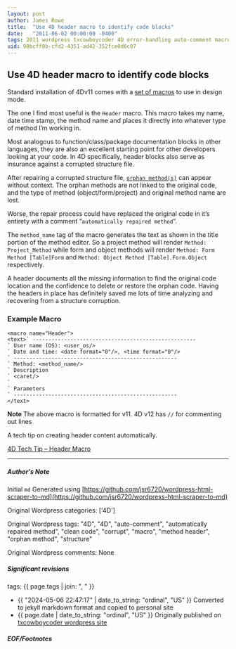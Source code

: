 ```yaml
---
layout: post
author: James Rowe
title:  "Use 4D header macro to identify code blocks"
date:   "2011-06-02 00:00:00 -0400"
tags: 2011 wordpress txcowboycoder 4D error-handling auto-comment macros clean-code
uid: 90bcff0b-cfd2-4351-ad42-352fce0d6c07
---
```



## Use 4D header macro to identify code blocks


Standard installation of 4Dv11 comes with a [set of macros](http://kb.4d.com/search/assetid=76246) to use in design mode.


The one I find most useful is the `Header` macro. This macro takes my name, date time stamp, the method name and places it directly into whatever type of method I’m working in.


Most analogous to function/class/package documentation blocks in other languages, they are also an excellent starting point for other developers looking at your code. In 4D specifically, header blocks also serve as insurance against a corrupted structure file. 


After repairing a corrupted structure file, [`orphan method(s)`](http://kb.4d.com/search/assetid=76268) can appear without context. The orphan methods are not linked to the original code, and the type of method (object/form/project) and original method name are lost.


Worse, the repair process could have replaced the original code in it’s entirety with a comment “`automatically repaired method`“.


The `method_name` tag of the macro generates the text as shown in the title portion of the method editor. So a project method will render `Method: Project_Method` while form and object methods will render `Method: Form Method [Table]Form` and `Method: Object Method [Table].Form.Object` respectively.


A header documents all the missing information to find the original code location and the confidence to delete or restore the orphan code. Having the headers in place has definitely saved me lots of time analyzing and recovering from a structure corruption.


### Example Macro



```
<macro name="Header">
<text>` ----------------------------------------------------
` User name (OS): <user_os/>
` Date and time: <date format="0"/>, <time format="0"/>
` ----------------------------------------------------
` Method: <method_name/>
` Description
` <caret/>
`
` Parameters
` ----------------------------------------------------
</text>

```

**Note** The above macro is formatted for v11. 4D v12 has `//` for commenting out lines


A tech tip on creating header content automatically.  

[4D Tech Tip – Header Macro](http://kb.4d.com/search/assetid=49171)




---

##### Author's Note

Initial `md` Generated using [https://github.com/jsr6720/wordpress-html-scraper-to-md](https://github.com/jsr6720/wordpress-html-scraper-to-md)

Original Wordpress categories: ['4D']

Original Wordpress tags: "4D", "4D", "auto-comment", "automatically repaired method", "clean code", "corrupt", "macro", "method header", "orphan method", "structure"

Original Wordpress comments: None

##### Significant revisions

tags: {{ page.tags | join: ", " }} <!-- todo move this somewhere -->

- {{ "2024-05-06 22:47:17" | date_to_string: "ordinal", "US" }} Converted to jekyll markdown format and copied to personal site
- {{ page.date | date_to_string: "ordinal", "US" }} Originally published on [txcowboycoder wordpress site](https://txcowboycoder.wordpress.com/2011/06/02/use-4d-header-macro-to-identify-code-blocks/)

##### EOF/Footnotes

